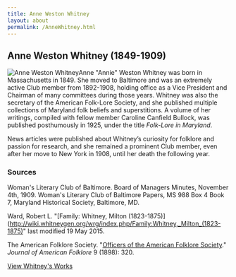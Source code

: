 ```yaml
---
title: Anne Weston Whitney
layout: about
permalink: /AnneWhitney.html
---
```


## Anne Weston Whitney (1849-1909)
<div style="float: left"><img src="https://elizajames.github.io/WLCB_draft/assets/img/AnneWhitney.jpg" alt="Anne Weston Whitney"></div>

Anne "Annie" Weston Whitney was born in Massachusetts in 1849. She moved to Baltimore and was an extremely active Club member from 1892-1908, holding office as a Vice President and Chairman of many committees during those years. Whitney was also the secretary of the American Folk-Lore Society, and she published multiple collections of Maryland folk beliefs and superstitions. A volume of her writings, compiled with fellow member Caroline Canfield Bullock, was published posthumously in 1925, under the title *Folk-Lore in Maryland*. 

News articles were published about Whitney’s curiosity for folklore and passion for research, and she remained a prominent Club member, even after her move to New York in 1908, until her death the following year.

### Sources

Woman's Literary Club of Baltimore. Board of Managers Minutes, November 4th, 1909. Woman's Literary Club of Baltimore Papers, MS 988 Box 4 Book 7, Maryland Historical Society, Baltimore, MD. 

Ward, Robert L. "[Family: Whitney, Milton (1823-1875)](http://wiki.whitneygen.org/wrg/index.php/Family:Whitney,_Milton_(1823-1875)" last modified 19 May 2015.

The American Folklore Society. "[Officers of the American Folklore Society](https://loyolanotredamelib.org/Aperio/WLCB/exhibits/show/club-bios/item/%20https%3A//books.google.com/books?id=agIpAAAAYAAJ)." *Journal of American Folklore* 9 (1898): 320.

[View Whitney's Works](https://elizajames.github.io/WLCB_draft/browse.html#whitney)